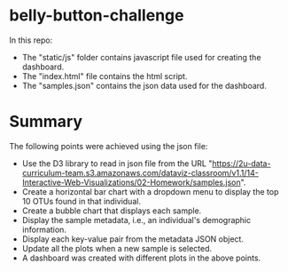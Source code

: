 # belly-button-challenge

In this repo:

* The "static/js" folder contains javascript file used for creating the dashboard.
* The "index.html" file contains the html script.
* The "samples.json" contains the json data used for the dashboard.

# Summary

The following points were achieved using the json file:

* Use the D3 library to read in json file from the URL "https://2u-data-curriculum-team.s3.amazonaws.com/dataviz-classroom/v1.1/14-Interactive-Web-Visualizations/02-Homework/samples.json".
* Create a horizontal bar chart with a dropdown menu to display the top 10 OTUs found in that individual.
* Create a bubble chart that displays each sample.
* Display the sample metadata, i.e., an individual's demographic information.
* Display each key-value pair from the metadata JSON object.
* Update all the plots when a new sample is selected. 
* A dashboard was created with different plots in the above points.


